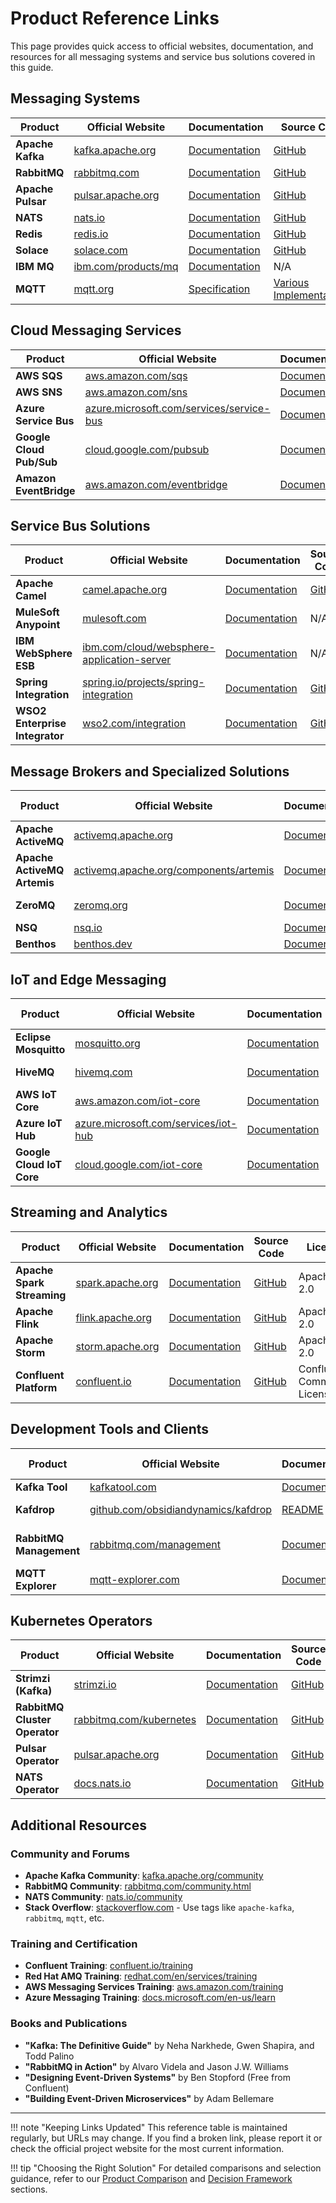 # Product Reference Links

This page provides quick access to official websites, documentation, and resources for all messaging systems and service bus solutions covered in this guide.

## Messaging Systems

| Product | Official Website | Documentation | Source Code | License |
|---------|------------------|---------------|-------------|---------|
| **Apache Kafka** | [kafka.apache.org](https://kafka.apache.org) | [Documentation](https://kafka.apache.org/documentation/) | [GitHub](https://github.com/apache/kafka) | Apache 2.0 |
| **RabbitMQ** | [rabbitmq.com](https://www.rabbitmq.com) | [Documentation](https://www.rabbitmq.com/documentation.html) | [GitHub](https://github.com/rabbitmq/rabbitmq-server) | Mozilla Public License |
| **Apache Pulsar** | [pulsar.apache.org](https://pulsar.apache.org) | [Documentation](https://pulsar.apache.org/docs/) | [GitHub](https://github.com/apache/pulsar) | Apache 2.0 |
| **NATS** | [nats.io](https://nats.io) | [Documentation](https://docs.nats.io/) | [GitHub](https://github.com/nats-io/nats-server) | Apache 2.0 |
| **Redis** | [redis.io](https://redis.io) | [Documentation](https://redis.io/documentation) | [GitHub](https://github.com/redis/redis) | BSD 3-Clause |
| **Solace** | [solace.com](https://solace.com) | [Documentation](https://docs.solace.com/) | [GitHub](https://github.com/SolaceProducts) | Proprietary/Community |
| **IBM MQ** | [ibm.com/products/mq](https://www.ibm.com/products/mq) | [Documentation](https://www.ibm.com/docs/en/ibm-mq) | N/A | Proprietary |
| **MQTT** | [mqtt.org](https://mqtt.org) | [Specification](https://mqtt.org/mqtt-specification/) | [Various Implementations](https://github.com/mqtt/mqtt.org/wiki/implementations) | Open Standard |

## Cloud Messaging Services

| Product | Official Website | Documentation | Console/Dashboard | Pricing |
|---------|------------------|---------------|-------------------|---------|
| **AWS SQS** | [aws.amazon.com/sqs](https://aws.amazon.com/sqs/) | [Documentation](https://docs.aws.amazon.com/sqs/) | [AWS Console](https://console.aws.amazon.com/sqs/) | [Pricing](https://aws.amazon.com/sqs/pricing/) |
| **AWS SNS** | [aws.amazon.com/sns](https://aws.amazon.com/sns/) | [Documentation](https://docs.aws.amazon.com/sns/) | [AWS Console](https://console.aws.amazon.com/sns/) | [Pricing](https://aws.amazon.com/sns/pricing/) |
| **Azure Service Bus** | [azure.microsoft.com/services/service-bus](https://azure.microsoft.com/en-us/services/service-bus/) | [Documentation](https://docs.microsoft.com/en-us/azure/service-bus-messaging/) | [Azure Portal](https://portal.azure.com/) | [Pricing](https://azure.microsoft.com/en-us/pricing/details/service-bus/) |
| **Google Cloud Pub/Sub** | [cloud.google.com/pubsub](https://cloud.google.com/pubsub) | [Documentation](https://cloud.google.com/pubsub/docs) | [Google Cloud Console](https://console.cloud.google.com/cloudpubsub) | [Pricing](https://cloud.google.com/pubsub/pricing) |
| **Amazon EventBridge** | [aws.amazon.com/eventbridge](https://aws.amazon.com/eventbridge/) | [Documentation](https://docs.aws.amazon.com/eventbridge/) | [AWS Console](https://console.aws.amazon.com/events/) | [Pricing](https://aws.amazon.com/eventbridge/pricing/) |

## Service Bus Solutions

| Product | Official Website | Documentation | Source Code | License |
|---------|------------------|---------------|-------------|---------|
| **Apache Camel** | [camel.apache.org](https://camel.apache.org) | [Documentation](https://camel.apache.org/documentation/) | [GitHub](https://github.com/apache/camel) | Apache 2.0 |
| **MuleSoft Anypoint** | [mulesoft.com](https://www.mulesoft.com) | [Documentation](https://docs.mulesoft.com/) | N/A | Proprietary |
| **IBM WebSphere ESB** | [ibm.com/cloud/websphere-application-server](https://www.ibm.com/cloud/websphere-application-server) | [Documentation](https://www.ibm.com/docs/en/was) | N/A | Proprietary |
| **Spring Integration** | [spring.io/projects/spring-integration](https://spring.io/projects/spring-integration) | [Documentation](https://docs.spring.io/spring-integration/docs/current/reference/html/) | [GitHub](https://github.com/spring-projects/spring-integration) | Apache 2.0 |
| **WSO2 Enterprise Integrator** | [wso2.com/integration](https://wso2.com/integration/) | [Documentation](https://ei.docs.wso2.com/en/latest/) | [GitHub](https://github.com/wso2/product-ei) | Apache 2.0 |

## Message Brokers and Specialized Solutions

| Product | Official Website | Documentation | Source Code | License |
|---------|------------------|---------------|-------------|---------|
| **Apache ActiveMQ** | [activemq.apache.org](https://activemq.apache.org) | [Documentation](https://activemq.apache.org/documentation) | [GitHub](https://github.com/apache/activemq) | Apache 2.0 |
| **Apache ActiveMQ Artemis** | [activemq.apache.org/components/artemis](https://activemq.apache.org/components/artemis/) | [Documentation](https://activemq.apache.org/components/artemis/documentation/) | [GitHub](https://github.com/apache/activemq-artemis) | Apache 2.0 |
| **ZeroMQ** | [zeromq.org](https://zeromq.org) | [Documentation](https://zeromq.org/get-started/) | [GitHub](https://github.com/zeromq/libzmq) | MPL-2.0 |
| **NSQ** | [nsq.io](https://nsq.io) | [Documentation](https://nsq.io/overview/quick_start.html) | [GitHub](https://github.com/nsqio/nsq) | MIT |
| **Benthos** | [benthos.dev](https://www.benthos.dev) | [Documentation](https://www.benthos.dev/docs/about) | [GitHub](https://github.com/benthosdev/benthos) | MIT |

## IoT and Edge Messaging

| Product | Official Website | Documentation | Source Code | License |
|---------|------------------|---------------|-------------|---------|
| **Eclipse Mosquitto** | [mosquitto.org](https://mosquitto.org) | [Documentation](https://mosquitto.org/documentation/) | [GitHub](https://github.com/eclipse/mosquitto) | EPL-2.0 |
| **HiveMQ** | [hivemq.com](https://www.hivemq.com) | [Documentation](https://docs.hivemq.com/) | [GitHub](https://github.com/hivemq/hivemq-community-edition) | Apache 2.0 |
| **AWS IoT Core** | [aws.amazon.com/iot-core](https://aws.amazon.com/iot-core/) | [Documentation](https://docs.aws.amazon.com/iot/) | N/A | Proprietary |
| **Azure IoT Hub** | [azure.microsoft.com/services/iot-hub](https://azure.microsoft.com/en-us/services/iot-hub/) | [Documentation](https://docs.microsoft.com/en-us/azure/iot-hub/) | N/A | Proprietary |
| **Google Cloud IoT Core** | [cloud.google.com/iot-core](https://cloud.google.com/iot-core) | [Documentation](https://cloud.google.com/iot-core/docs) | N/A | Proprietary |

## Streaming and Analytics

| Product | Official Website | Documentation | Source Code | License |
|---------|------------------|---------------|-------------|---------|
| **Apache Spark Streaming** | [spark.apache.org](https://spark.apache.org) | [Documentation](https://spark.apache.org/docs/latest/streaming-programming-guide.html) | [GitHub](https://github.com/apache/spark) | Apache 2.0 |
| **Apache Flink** | [flink.apache.org](https://flink.apache.org) | [Documentation](https://flink.apache.org/learn-flink/) | [GitHub](https://github.com/apache/flink) | Apache 2.0 |
| **Apache Storm** | [storm.apache.org](https://storm.apache.org) | [Documentation](https://storm.apache.org/releases/current/index.html) | [GitHub](https://github.com/apache/storm) | Apache 2.0 |
| **Confluent Platform** | [confluent.io](https://www.confluent.io) | [Documentation](https://docs.confluent.io/) | [GitHub](https://github.com/confluentinc/confluent-kafka-python) | Confluent Community License |

## Development Tools and Clients

| Product | Official Website | Documentation | Source Code | License |
|---------|------------------|---------------|-------------|---------|
| **Kafka Tool** | [kafkatool.com](https://www.kafkatool.com) | [Documentation](https://www.kafkatool.com/documentation.html) | N/A | Proprietary |
| **Kafdrop** | [github.com/obsidiandynamics/kafdrop](https://github.com/obsidiandynamics/kafdrop) | [README](https://github.com/obsidiandynamics/kafdrop/blob/master/README.md) | [GitHub](https://github.com/obsidiandynamics/kafdrop) | Apache 2.0 |
| **RabbitMQ Management** | [rabbitmq.com/management](https://www.rabbitmq.com/management.html) | [Documentation](https://www.rabbitmq.com/management.html) | [GitHub](https://github.com/rabbitmq/rabbitmq-management) | Mozilla Public License |
| **MQTT Explorer** | [mqtt-explorer.com](http://mqtt-explorer.com) | [Documentation](http://mqtt-explorer.com/documentation/) | [GitHub](https://github.com/thomasnordquist/MQTT-Explorer) | MIT |

## Kubernetes Operators

| Product | Official Website | Documentation | Source Code | License |
|---------|------------------|---------------|-------------|---------|
| **Strimzi (Kafka)** | [strimzi.io](https://strimzi.io) | [Documentation](https://strimzi.io/docs/) | [GitHub](https://github.com/strimzi/strimzi-kafka-operator) | Apache 2.0 |
| **RabbitMQ Cluster Operator** | [rabbitmq.com/kubernetes](https://www.rabbitmq.com/kubernetes/operator/operator-overview.html) | [Documentation](https://www.rabbitmq.com/kubernetes/operator/operator-overview.html) | [GitHub](https://github.com/rabbitmq/cluster-operator) | Mozilla Public License |
| **Pulsar Operator** | [pulsar.apache.org](https://pulsar.apache.org/docs/helm-deploy/) | [Documentation](https://pulsar.apache.org/docs/helm-deploy/) | [GitHub](https://github.com/apache/pulsar-helm-chart) | Apache 2.0 |
| **NATS Operator** | [docs.nats.io](https://docs.nats.io/running-a-nats-service/nats-kubernetes/nats-operator) | [Documentation](https://docs.nats.io/running-a-nats-service/nats-kubernetes/nats-operator) | [GitHub](https://github.com/nats-io/nats-operator) | Apache 2.0 |

## Additional Resources

### Community and Forums

- **Apache Kafka Community**: [kafka.apache.org/community](https://kafka.apache.org/community)
- **RabbitMQ Community**: [rabbitmq.com/community.html](https://www.rabbitmq.com/community.html)
- **NATS Community**: [nats.io/community](https://nats.io/community/)
- **Stack Overflow**: [stackoverflow.com](https://stackoverflow.com) - Use tags like `apache-kafka`, `rabbitmq`, `mqtt`, etc.

### Training and Certification

- **Confluent Training**: [confluent.io/training](https://www.confluent.io/training/)
- **Red Hat AMQ Training**: [redhat.com/en/services/training](https://www.redhat.com/en/services/training)
- **AWS Messaging Services Training**: [aws.amazon.com/training](https://aws.amazon.com/training/)
- **Azure Messaging Training**: [docs.microsoft.com/en-us/learn](https://docs.microsoft.com/en-us/learn/)

### Books and Publications

- **"Kafka: The Definitive Guide"** by Neha Narkhede, Gwen Shapira, and Todd Palino
- **"RabbitMQ in Action"** by Alvaro Videla and Jason J.W. Williams
- **"Designing Event-Driven Systems"** by Ben Stopford (Free from Confluent)
- **"Building Event-Driven Microservices"** by Adam Bellemare

---

!!! note "Keeping Links Updated"
    This reference table is maintained regularly, but URLs may change. If you find a broken link, please report it or check the official project website for the most current information.

!!! tip "Choosing the Right Solution"
    For detailed comparisons and selection guidance, refer to our [Product Comparison](../solutions/product-comparison.md) and [Decision Framework](../decision-framework/decision-tree.md) sections.
